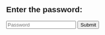 
<html lang="en">
<head>
  <meta charset="UTF-8">
  <title>Password Check</title>
  <style>
    body { font-family: Arial, sans-serif; margin: 40px; }
    #result { margin-top: 20px; color: green; font-weight: bold; }
  </style>
</head>
<body>
  <h2>Enter the password:</h2>
  <input type="password" id="passwordInput" placeholder="Password">
  <button onclick="checkPassword()">Submit</button>
  <div id="result"></div>
  <script>
    function checkPassword() {
      const input = document.getElementById('passwordInput').value.trim();
      if (input.toLowerCase() === "i choose chaos".toLowerCase()) {
        document.getElementById('result').textContent = "A Fissure In Tranquility. Embrace The Chaos. Partake In The Madness. Strife Awaits.<a href='[https://example.com/chaos](https://chub.ai/characters/NyxForYourNox/chaos-4fb805cf1e34)' target='_blank'> Riot</a>";
      } else {
        document.getElementById('result').textContent = "";
      }
    }
  </script>
</body>
</html>
